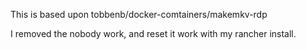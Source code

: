 This is based upon tobbenb/docker-comtainers/makemkv-rdp

I removed the nobody work, and reset it work with my rancher install.